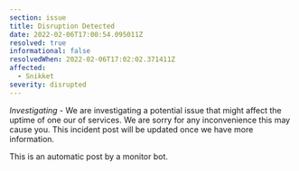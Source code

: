 ```yaml
---
section: issue
title: Disruption Detected
date: 2022-02-06T17:00:54.095011Z
resolved: true
informational: false
resolvedWhen: 2022-02-06T17:02:02.371411Z
affected:
  - Snikket
severity: disrupted
---
```

*Investigating* - We are investigating a potential issue that might affect the uptime of one our of services. We are sorry for any inconvenience this may cause you. This incident post will be updated once we have more information.

This is an automatic post by a monitor bot.
        